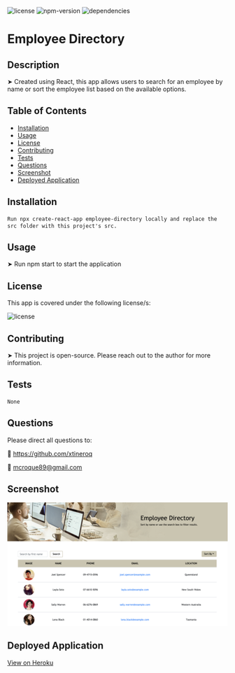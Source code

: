 
![license](https://img.shields.io/badge/license-ISC-brightgreen)
![npm-version](https://img.shields.io/npm/v/npm?color=orange)
![dependencies](https://img.shields.io/david/xtineroq/cr-hw17-fitness-tracker?color=blue)

# Employee Directory

## Description
➤ Created using React, this app allows users to search for an employee by name or sort the employee list based on the available options.

## Table of Contents
* [Installation](#installation)
* [Usage](#usage)
* [License](#license)
* [Contributing](#contributing)
* [Tests](#tests)
* [Questions](#questions)
* [Screenshot](#screenshot)
* [Deployed Application](#deployed-application)

## Installation
```
Run npx create-react-app employee-directory locally and replace the src folder with this project's src.
```

## Usage
➤ Run npm start to start the application

## License
This app is covered under the following license/s:

![license](https://img.shields.io/badge/license-ISC-brightgreen)

## Contributing
➤ This project is open-source. Please reach out to the author for more information.

## Tests
```
None
```

## Questions
Please direct all questions to:

👤 https://github.com/xtineroq

📧 mcroque89@gmail.com

## Screenshot
![main-page](./src/assets/main.png)

## Deployed Application
[View on Heroku](https://cr-hw19-user-directory.herokuapp.com/)
